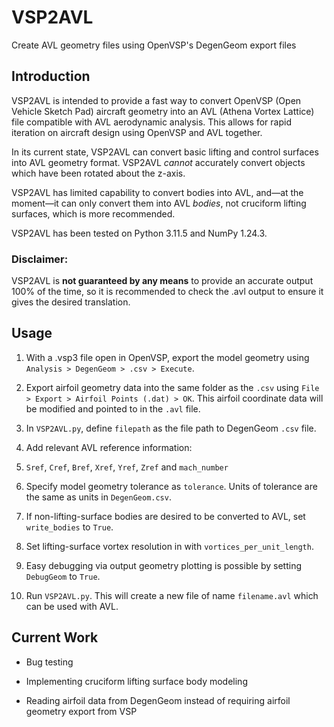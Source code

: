 # VSP2AVL
Create AVL geometry files using OpenVSP's DegenGeom export files

## Introduction
VSP2AVL is intended to provide a fast way to convert OpenVSP (Open Vehicle Sketch Pad) aircraft geometry into an AVL (Athena Vortex Lattice) file compatible with AVL aerodynamic analysis. This allows for rapid iteration on aircraft design using OpenVSP and AVL together.

In its current state, VSP2AVL can convert basic lifting and control surfaces into AVL geometry format. VSP2AVL *cannot* accurately convert objects which have been rotated about the z-axis.

VSP2AVL has limited capability to convert bodies into AVL, and—at the moment—it can only convert them into AVL *bodies*, not cruciform lifting surfaces, which is more recommended.

VSP2AVL has been tested on Python 3.11.5 and NumPy 1.24.3.

### Disclaimer:
VSP2AVL is **not guaranteed by any means** to provide an accurate output 100% of the time, so it is recommended to check the .avl output to ensure it gives the desired translation.

## Usage
1. With a .vsp3 file open in OpenVSP, export the model geometry using `Analysis > DegenGeom > .csv > Execute`. 

2. Export airfoil geometry data into the same folder as the `.csv` using `File > Export > Airfoil Points (.dat) > OK`. This airfoil coordinate data will be modified and pointed to in the `.avl` file.

3. In `VSP2AVL.py`, define `filepath` as the file path to DegenGeom `.csv` file.

4. Add relevant AVL reference information: 

  1. `Sref`, `Cref`, `Bref`, `Xref`, `Yref`, `Zref` and `mach_number`
  2. Specify model geometry tolerance as `tolerance`. Units of tolerance are the same as units in `DegenGeom.csv`. 
  3. If non-lifting-surface bodies are desired to be converted to AVL, set `write_bodies` to `True`. 
  4. Set lifting-surface vortex resolution in with `vortices_per_unit_length`.
  5. Easy debugging via output geometry plotting is possible by setting `DebugGeom` to `True`.
  
5. Run `VSP2AVL.py`. This will create a new file of name `filename.avl` which can be used with AVL. 

## Current Work
* Bug testing

* Implementing cruciform lifting surface body modeling

* Reading airfoil data from DegenGeom instead of requiring airfoil geometry export from VSP

